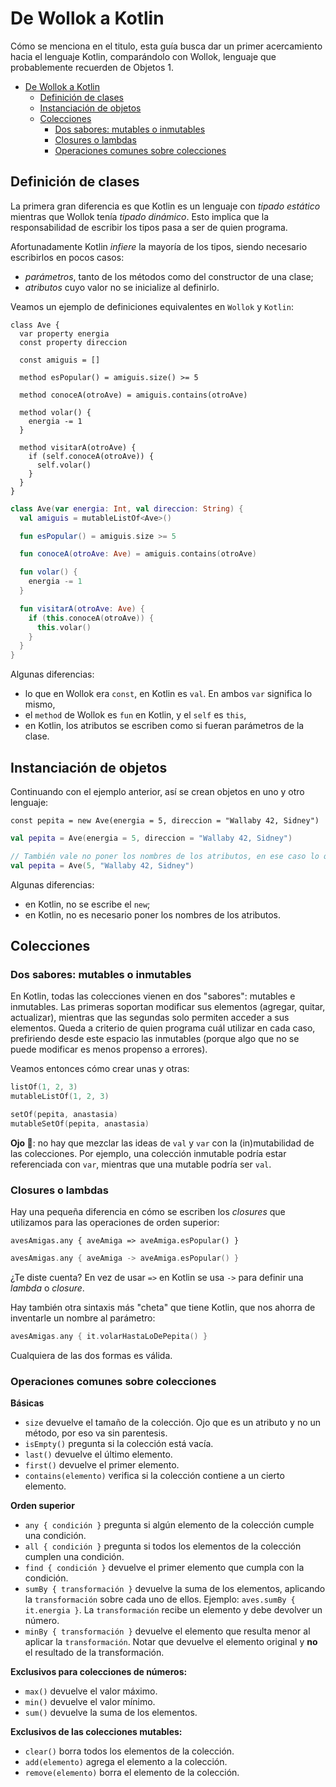 # De Wollok a Kotlin

Cómo se menciona en el titulo, esta guía busca dar un primer acercamiento hacia el lenguaje Kotlin, comparándolo con Wollok, lenguaje que probablemente recuerden de Objetos 1.

- [De Wollok a Kotlin](#de-wollok-a-kotlin)
  - [Definición de clases](#definición-de-clases)
  - [Instanciación de objetos](#instanciación-de-objetos)
  - [Colecciones](#colecciones)
    - [Dos sabores: mutables o inmutables](#dos-sabores-mutables-o-inmutables)
    - [Closures o lambdas](#closures-o-lambdas)
    - [Operaciones comunes sobre colecciones](#operaciones-comunes-sobre-colecciones)

## Definición de clases

La primera gran diferencia es que Kotlin es un lenguaje con _tipado estático_ mientras que Wollok tenía _tipado dinámico_. Esto implica que la responsabilidad de escribir los tipos pasa a ser de quien programa. 

Afortunadamente Kotlin _infiere_ la mayoría de los tipos, siendo necesario escribirlos en pocos casos:
* _parámetros_, tanto de los métodos como del constructor de una clase;
* _atributos_ cuyo valor no se inicialize al definirlo.

Veamos un ejemplo de definiciones equivalentes en `Wollok` y `Kotlin`:

```wollok
class Ave {
  var property energia
  const property direccion
  
  const amiguis = []

  method esPopular() = amiguis.size() >= 5

  method conoceA(otroAve) = amiguis.contains(otroAve)

  method volar() {
    energia -= 1
  }

  method visitarA(otroAve) {
    if (self.conoceA(otroAve)) {
      self.volar()
    }
  }
}
```

```kotlin
class Ave(var energia: Int, val direccion: String) { 
  val amiguis = mutableListOf<Ave>()

  fun esPopular() = amiguis.size >= 5

  fun conoceA(otroAve: Ave) = amiguis.contains(otroAve)

  fun volar() {
    energia -= 1
  }

  fun visitarA(otroAve: Ave) {
    if (this.conoceA(otroAve)) {
      this.volar()
    }
  }
} 
```

Algunas diferencias:
* lo que en Wollok era `const`, en Kotlin es `val`. En ambos `var` significa lo mismo,
* el `method` de Wollok es `fun` en Kotlin, y el `self` es `this`,
* en Kotlin, los atributos se escriben como si fueran parámetros de la clase.

## Instanciación de objetos

Continuando con el ejemplo anterior, así se crean objetos en uno y otro lenguaje:

```wollok
const pepita = new Ave(energia = 5, direccion = "Wallaby 42, Sidney")
```

```kotlin
val pepita = Ave(energia = 5, direccion = "Wallaby 42, Sidney")

// También vale no poner los nombres de los atributos, en ese caso lo que importa es el orden.
val pepita = Ave(5, "Wallaby 42, Sidney")
```

Algunas diferencias:
* en Kotlin, no se escribe el `new`;
* en Kotlin, no es necesario poner los nombres de los atributos.

## Colecciones

### Dos sabores: mutables o inmutables

En Kotlin, todas las colecciones vienen en dos "sabores": mutables e inmutables. Las primeras soportan modificar sus elementos (agregar, quitar, actualizar), mientras que las segundas solo permiten acceder a sus elementos. Queda a criterio de quien programa cuál utilizar en cada caso, prefiriendo desde este espacio las inmutables (porque algo que no se puede modificar es menos propenso a errores).

Veamos entonces cómo crear unas y otras:

```kotlin
listOf(1, 2, 3)
mutableListOf(1, 2, 3)

setOf(pepita, anastasia)
mutableSetOf(pepita, anastasia)
```

**Ojo :eyes:**: no hay que mezclar las ideas de `val` y `var` con la (in)mutabilidad de las colecciones. Por ejemplo, una colección inmutable podría estar referenciada con `var`, mientras que una mutable podría ser `val`. 

### Closures o lambdas

Hay una pequeña diferencia en cómo se escriben los _closures_ que utilizamos para las operaciones de orden superior:

```wollok
avesAmigas.any { aveAmiga => aveAmiga.esPopular() } 
```

```kotlin
avesAmigas.any { aveAmiga -> aveAmiga.esPopular() } 
```

¿Te diste cuenta? En vez de usar `=>` en Kotlin se usa `->` para definir una _lambda_ o _closure_. 

Hay también otra sintaxis más "cheta" que tiene Kotlin, que nos ahorra de inventarle un nombre al parámetro:

```kotlin
avesAmigas.any { it.volarHastaLoDePepita() }
```

Cualquiera de las dos formas es válida.

### Operaciones comunes sobre colecciones

**Básicas**
- `size` devuelve el tamaño de la colección. Ojo que es un atributo y no un método, por eso va sin parentesis.
- `isEmpty()` pregunta si la colección está vacía.
- `last()` devuelve el último elemento.
- `first()` devuelve el primer elemento. 
- `contains(elemento)` verifica si la colección contiene a un cierto elemento.

**Orden superior**
- `any { condición }` pregunta si algún elemento de la colección cumple una condición.
- `all { condición }` pregunta si todos los elementos de la colección cumplen una condición.
- `find { condición }` devuelve el primer elemento que cumpla con la condición.
- `sumBy { transformación }` devuelve la suma de los elementos, aplicando la `transformación` sobre cada uno de ellos. Ejemplo: `aves.sumBy { it.energia }`. La `transformación` recibe un elemento y debe devolver un número.
- `minBy { transformación }` devuelve el elemento que resulta menor al aplicar la `transformación`. Notar que devuelve el elemento original y **no** el resultado de la transformación.

**Exclusivos para colecciones de números:**
- `max()` devuelve el valor máximo. 
- `min()` devuelve el valor mínimo.
- `sum()` devuelve la suma de los elementos.

**Exclusivos de las colecciones mutables:**
- `clear()` borra todos los elementos de la colección.
- `add(elemento)` agrega el elemento a la colección.
- `remove(elemento)` borra el elemento de la colección.
